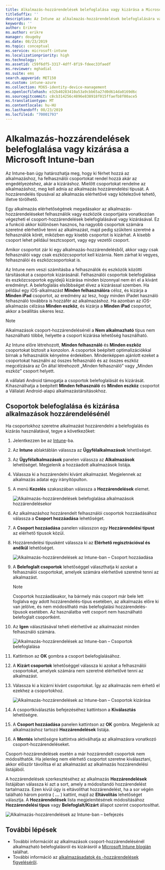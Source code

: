 ```yaml
---
title: Alkalmazás-hozzárendelések belefoglalása vagy kizárása a Microsoft Intune-ban
titleSuffix: ''
description: Az Intune az alkalmazás-hozzárendelések belefoglalására vagy kizárására való használatának ismertetése.
keywords: ''
author: Erikre
ms.author: erikre
manager: dougeby
ms.date: 08/23/2019
ms.topic: conceptual
ms.service: microsoft-intune
ms.localizationpriority: high
ms.technology: ''
ms.assetid: c59f6df5-3317-4dff-8f19-fdeec33faedf
ms.reviewer: mghadial
ms.suite: ems
search.appverid: MET150
ms.custom: intune-azure
ms.collection: M365-identity-device-management
ms.openlocfilehash: e32b40283410a53a9cbb65a27d0d614da0169d6c
ms.sourcegitcommit: c8cb314256c4896e838918f015ffaefb8f00ace5
ms.translationtype: MT
ms.contentlocale: hu-HU
ms.lasthandoff: 08/23/2019
ms.locfileid: "70001793"
---
```

# <a name="include-and-exclude-app-assignments-in-microsoft-intune"></a>Alkalmazás-hozzárendelések belefoglalása vagy kizárása a Microsoft Intune-ban

Az Intune-ban úgy határozhatja meg, hogy ki férhet hozzá az alkalmazáshoz, ha felhasználói csoportokat rendel hozzá akár az engedélyezéshez, akár a kizáráshoz. Mielőtt csoportokat rendelne az alkalmazáshoz, meg kell adnia az alkalmazás hozzárendelési típusát. A hozzárendelés típusával az alkalmazás elérhetővé vagy kötelezővé tehető, illetve törölhető. 

Egy alkalmazás elérhetőségének megadásakor az alkalmazás-hozzárendeléseket felhasználók vagy eszközök csoportjaira vonatkozóan végezheti el csoport-hozzárendelések belefoglalásával vagy kizárásával. Ez a funkció akkor különösen hasznos, ha nagyobb csoportok számára szeretné elérhetővé tenni az alkalmazást, majd pedig szűkíteni szeretné a felhasználók körét, miközben egy kisebb csoportot is kizárhat. A kisebb csoport lehet például tesztcsoport, vagy egy vezetői csoport. 

Amikor csoportot zár ki egy alkalmazás-hozzárendelésből, akkor vagy csak felhasználói vagy csak eszközcsoportot kell kizárnia. Nem zárhat ki vegyes, felhasználói és eszközcsoportokat is. 

Az Intune nem veszi számításba a felhasználók és eszközök közötti társításokat a csoportok kizárásánál. Felhasználói csoportok belefoglalása és eszközcsoportok egyidejű kizárása minden bizonnyal nem éri el a kívánt eredményt. A belefoglalás elsőbbséget élvez a kizárással szemben. Ha például egy iOS-alkalmazást **Minden felhasználóra** céloz, és kizárja a **Minden iPad** csoportot, az eredmény az lesz, hogy minden iPadet használó felhasználó továbbra is hozzáfér az alkalmazáshoz. Ha azonban az iOS-alkalmazás célzása **Minden eszköz**, és kizárja a **Minden iPad** csoportot, akkor a beállítás sikeres lesz.  

> [!NOTE]
> Alkalmazások csoport-hozzárendelésénél a **Nem alkalmazható** típus nem használható többé, helyette a csoport kizárása lehetőség használható. 
>
> Az Intune előre létrehozott, **Minden felhasználó** és **Minden eszköz** csoportokat biztosít a konzolon. A csoportok beépített optimalizációkkal bírnak a felhasználók kényelme érdekében. Mindenképpen ajánlott ezeket a csoportokat használni az összes felhasználó és az összes eszköz megcélzására az Ön által létrehozott „Minden felhasználó” vagy „Minden eszköz” csoport helyett.  
>
> A vállalati Android támogatja a csoportok belefoglalását és kizárását. Kihasználhatja a beépített **Minden felhasználó** és **Minden eszköz** csoportot a Vállalati Android-alapú alkalmazástársításokhoz. 


## <a name="include-and-exclude-groups-when-assigning-apps"></a>Csoportok belefoglalása és kizárása alkalmazások hozzárendelésénél 
Ha csoportokhoz szeretne alkalmazást hozzárendelni a belefoglalás és kizárás használatával, tegye a következőket:
1. Jelentkezzen be az [Intune](https://go.microsoft.com/fwlink/?linkid=2090973)-ba.
3. Az **Intune** ablaktáblán válassza az **Ügyfélalkalmazások** lehetőséget.
4. Az **Ügyfélalkalmazások** panelen válassza az **Alkalmazások** lehetőséget. Megjelenik a hozzáadott alkalmazások listája.
5. Válassza ki a hozzárendelni kívánt alkalmazást. Megjelennek az alkalmazás adatai egy irányítópulton. 
6. A menü **Kezelés** szakaszában válassza a **Hozzárendelések** elemet. 

    ![Alkalmazás-hozzárendelések belefoglalása alkalmazások hozzárendelésekor](./media/apps-inc-exl-01.png)
7. Az alkalmazáshoz hozzárendelt felhasználói csoportok hozzáadásához válassza a **Csoport hozzáadása** lehetőséget. 
8. A **Csoport hozzáadása** panelen válasszon egy **Hozzárendelési típust** az elérhető típusok közül.
9. Hozzárendelési típusként válassza ki az **Elérhető regisztrációval és anélkül** lehetőséget.

    ![Alkalmazás-hozzárendelések az Intune-ban – Csoport hozzáadása](./media/apps-inc-exl-02.png)
10. A **Belefoglalt csoportok** lehetőséggel választhatja ki azokat a felhasználói csoportokat, amelyek számára elérhetővé szeretné tenni az alkalmazást.

    > [!NOTE]
    > Csoportok hozzáadásakor, ha bármely más csoport már bele lett foglalva egy adott hozzárendelés-típus esetében, az alkalmazás előre ki van jelölve, és nem módosítható más belefoglalási hozzárendelés-típusok esetében. Az használatba vett csoport nem használható belefoglalt csoportként.

11. Az **Igen** választásával teheti elérhetővé az alkalmazást minden felhasználó számára.

    ![Alkalmazás-hozzárendelések az Intune-ban – Csoportok belefoglalása](./media/apps-inc-exl-03.png)
12. Kattintson az **OK** gombra a csoport belefoglalásához.
13. A **Kizárt csoportok** lehetőséggel válassza ki azokat a felhasználói csoportokat, amelyek számára nem szeretné elérhetővé tenni az alkalmazást. 
14. Válassza ki a kizárni kívánt csoportokat. Így az alkalmazás nem érhető el ezekhez a csoportokhoz.

    ![Alkalmazás-hozzárendelések az Intune-ban – Csoportok kizárása](./media/apps-inc-exl-04.png)
15. A csoportkiválasztás befejezéséhez kattintson a **Kiválasztás** lehetőségre.
16. A **Csoport hozzáadása** panelen kattintson az **OK** gombra. Megjelenik az alkalmazáshoz tartozó **Hozzárendelések** listája.
17. A **Mentés** lehetőségre kattintva aktiválhatja az alkalmazásra vonatkozó csoport-hozzárendeléseket.

Csoport-hozzárendelések esetén a már hozzárendelt csoportok nem módosíthatók. Ha jelenleg nem elérhető csoportot szeretne kiválasztani, akkor először távolítsa el az alkalmazást az alkalmazás hozzárendelési listájából. 

A hozzárendelések szerkesztéséhez az alkalmazás **Hozzárendelések** listájában válassza ki azt a sort, amely a módosítandó hozzárendelést tartalmazza. Ezen kívül úgy is eltávolíthat hozzárendelést, ha a sor végén található három pontra ( **…** ) kattint, majd az **Eltávolítás** lehetőséget választja. A **Hozzárendelések** lista megjelenítésének módosításához **Hozzárendelési típus** vagy **Belefoglalt/Kizárt** állapot szerint csoportosíthat.

![Alkalmazás-hozzárendelések az Intune-ban – befejezés](./media/apps-inc-exl-05.png)

## <a name="next-steps"></a>További lépések

- További információt az alkalmazások csoport-hozzárendelésénél alkalmazható belefoglalásról és kizárásról a [Microsoft Intune blogján](https://aka.ms/new_app_assignment_process) találhat.
- További információ az [alkalmazásadatok és -hozzárendelések figyeléséről](apps-monitor.md).

